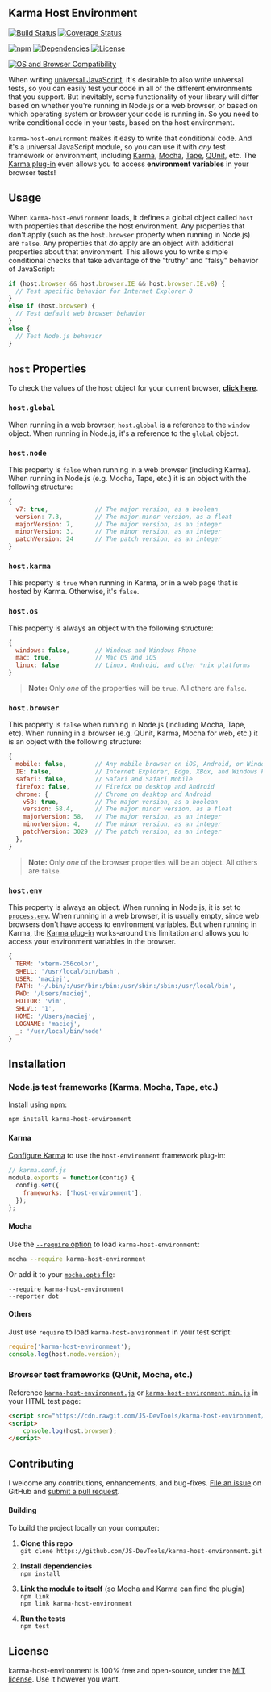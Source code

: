 Karma Host Environment
------------------------------

[![Build Status](https://api.travis-ci.com/JS-DevTools/karma-host-environment.svg?branch=master)](https://travis-ci.com/JS-DevTools/karma-host-environment)
[![Coverage Status](https://coveralls.io/repos/github/JS-DevTools/karma-host-environment/badge.svg?branch=master)](https://coveralls.io/github/JS-DevTools/karma-host-environment)

[![npm](https://img.shields.io/npm/v/karma-host-environment.svg)](https://www.npmjs.com/package/karma-host-environment)
[![Dependencies](https://david-dm.org/JS-DevTools/karma-host-environment.svg)](https://david-dm.org/JS-DevTools/karma-host-environment)
[![License](https://img.shields.io/npm/l/karma-host-environment.svg)](LICENSE)

[![OS and Browser Compatibility](https://jsdevtools.org/img/ci-badges-with-ie.svg)](https://travis-ci.com/JS-DevTools/karma-host-environment)


When writing [universal JavaScript](https://medium.com/@mjackson/universal-javascript-4761051b7ae9), it's desirable to also write universal tests, so you can easily test your code in all of the different environments that you support.  But inevitably, some functionality of your library will differ based on whether you're running in Node.js or a web browser, or based on which operating system or browser your code is running in.  So you need to write conditional code in your tests, based on the host environment.

`karma-host-environment` makes it easy to write that conditional code.  And it's a universal JavaScript module, so you can use it with _any_ test framework or environment, including [Karma](https://karma-runner.github.io), [Mocha](https://mochajs.org/), [Tape](https://github.com/substack/tape), [QUnit](https://qunitjs.com/), etc.  The [Karma plug-in](https://karma-runner.github.io/1.0/config/plugins.html) even allows you to access **environment variables** in your browser tests!


Usage
--------------------------
When `karma-host-environment` loads, it defines a global object called `host` with properties that describe the host environment. Any properties that don't apply (such as the `host.browser` property when running in Node.js) are `false`.  Any properties that _do_ apply are an object with additional properties about that environment.  This allows you to write simple conditional checks that take advantage of the "truthy" and "falsy" behavior of JavaScript:

```javascript
if (host.browser && host.browser.IE && host.browser.IE.v8) {
  // Test specific behavior for Internet Explorer 8
}
else if (host.browser) {
  // Test default web browser behavior
}
else {
  // Test Node.js behavior
}
```


`host` Properties
--------------------------
To check the values of the `host` object for your current browser, **[click here](https://jsdevtools.org/karma-host-environment/test/)**.

### `host.global`
When running in a web browser, `host.global` is a reference to the `window` object.  When running in Node.js, it's a reference to the `global` object.

### `host.node`
This property is `false` when running in a web browser (including Karma).  When running in Node.js (e.g. Mocha, Tape, etc.) it is an object with the following structure:

```javascript
{
  v7: true,             // The major version, as a boolean
  version: 7.3,         // The major.minor version, as a float
  majorVersion: 7,      // The major version, as an integer
  minorVersion: 3,      // The minor version, as an integer
  patchVersion: 24      // The patch version, as an integer
}
```

### `host.karma`
This property is `true` when running in Karma, or in a web page that is hosted by Karma. Otherwise, it's `false`.

### `host.os`
This property is always an object with the following structure:

```javascript
{
  windows: false,       // Windows and Windows Phone
  mac: true,            // Mac OS and iOS
  linux: false          // Linux, Android, and other *nix platforms
}
```

> **Note:** Only _one_ of the properties will be `true`. All others are `false`.

### `host.browser`
This property is `false` when running in Node.js (including Mocha, Tape, etc). When running in a browser (e.g. QUnit, Karma, Mocha for web, etc.) it is an object with the following structure:

```javascript
{
  mobile: false,        // Any mobile browser on iOS, Android, or Windows Phone
  IE: false,            // Internet Explorer, Edge, XBox, and Windows Phone
  safari: false,        // Safari and Safari Mobile
  firefox: false,       // Firefox on desktop and Android
  chrome: {             // Chrome on desktop and Android
    v58: true,          // The major version, as a boolean
    version: 58.4,      // The major.minor version, as a float
    majorVersion: 58,   // The major version, as an integer
    minorVersion: 4,    // The minor version, as an integer
    patchVersion: 3029  // The patch version, as an integer
  },
}
```

> **Note:** Only _one_ of the browser properties will be an object. All others are `false`.

### `host.env`
This property is always an object.  When running in Node.js, it is set to [`process.env`](https://nodejs.org/api/process.html#process_process_env).  When running in a web browser, it is usually empty, since web browsers don't have access to environment variables.  But when running in Karma, the [Karma plug-in](https://karma-runner.github.io/1.0/config/plugins.html) works-around this limitation and allows you to access your environment variables in the browser.

```javascript
{
  TERM: 'xterm-256color',
  SHELL: '/usr/local/bin/bash',
  USER: 'maciej',
  PATH: '~/.bin/:/usr/bin:/bin:/usr/sbin:/sbin:/usr/local/bin',
  PWD: '/Users/maciej',
  EDITOR: 'vim',
  SHLVL: '1',
  HOME: '/Users/maciej',
  LOGNAME: 'maciej',
  _: '/usr/local/bin/node'
}
```


Installation
--------------------------
### Node.js test frameworks (Karma, Mocha, Tape, etc.)
Install using [npm](https://docs.npmjs.com/getting-started/what-is-npm):

```bash
npm install karma-host-environment
```

#### Karma
[Configure Karma](https://karma-runner.github.io/1.0/config/configuration-file.html) to use the `host-environment` framework plug-in:

```javascript
// karma.conf.js
module.exports = function(config) {
  config.set({
    frameworks: ['host-environment'],
  });
};
```

#### Mocha
Use the [`--require` option](https://mochajs.org/#usage) to load `karma-host-environment`:

```bash
mocha --require karma-host-environment
```

Or add it to your [`mocha.opts` file](https://mochajs.org/#mochaopts):

```
--require karma-host-environment
--reporter dot
```

#### Others
Just use `require` to load `karma-host-environment` in your test script:

```javascript
require('karma-host-environment');
console.log(host.node.version);
```


### Browser test frameworks (QUnit, Mocha, etc.)
Reference [`karma-host-environment.js`](dist/karma-host-environment.js) or [`karma-host-environment.min.js`](dist/karma-host-environment.min.js) in your HTML test page:

```html
<script src="https://cdn.rawgit.com/JS-DevTools/karma-host-environment/master/dist/karma-host-environment.js"></script>
<script>
    console.log(host.browser);
</script>
```


Contributing
--------------------------
I welcome any contributions, enhancements, and bug-fixes.  [File an issue](https://github.com/JS-DevTools/karma-host-environment/issues) on GitHub and [submit a pull request](https://github.com/JS-DevTools/karma-host-environment/pulls).

#### Building
To build the project locally on your computer:

1. __Clone this repo__<br>
`git clone https://github.com/JS-DevTools/karma-host-environment.git`

2. __Install dependencies__<br>
`npm install`

3. __Link the module to itself__ (so Mocha and Karma can find the plugin)<br>
`npm link`<br>
`npm link karma-host-environment`

4. __Run the tests__<br>
`npm test`



License
--------------------------
karma-host-environment is 100% free and open-source, under the [MIT license](LICENSE). Use it however you want.
